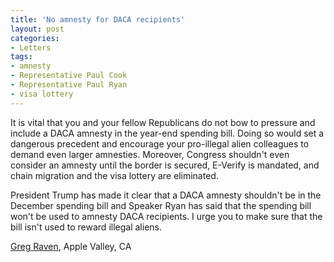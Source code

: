 ```yaml
---
title: 'No amnesty for DACA recipients'
layout: post
categories:
- Letters
tags:
- amnesty
- Representative Paul Cook
- Representative Paul Ryan
- visa lottery
---
```


It is vital that you and your fellow Republicans do not bow to pressure and include a DACA amnesty in the year-end spending bill. Doing so would set a dangerous precedent and encourage your pro-illegal alien colleagues to demand even larger amnesties. Moreover, Congress shouldn't even consider an amnesty until the border is secured, E-Verify is mandated, and chain migration and the visa lottery are eliminated.

President Trump has made it clear that a DACA amnesty shouldn't be in the December spending bill and Speaker Ryan has said that the spending bill won't be used to amnesty DACA recipients. I urge you to make sure that the bill isn't used to reward illegal aliens.

[Greg Raven](https://www.gregraven.org), Apple Valley, CA
